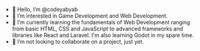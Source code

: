 - 👋 Hello, I’m @codeyabyab
- 👀 I’m interested in Game Development and Web Development.
- 🌱 I’m currently learning the fundamentals of Web Development ranging from basic HTML, CSS and JavaScript to advanced frameworks and libraries like React and Laravel. I'm also learning Godot in my spare time.
- 💞️ I’m not looking to collaborate on a project, just yet.

<!---
codeyabyab/codeyabyab is a ✨ special ✨ repository because its `README.md` (this file) appears on your GitHub profile.
You can click the Preview link to take a look at your changes.
--->
